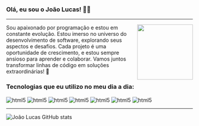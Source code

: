 ### Olá, eu sou o João Lucas! ✋🏻
<hr><img align="right" width="150" src="https://media.giphy.com/media/LmNwrBhejkK9EFP504/giphy.gif"/>
<div style="display: inline_block">
Sou apaixonado por programação e estou em constante evolução. Estou imerso no universo do desenvolvimento de software, explorando seus aspectos e desafios. Cada projeto é uma oportunidade de crescimento, e estou sempre ansioso para aprender e colaborar. Vamos juntos transformar linhas de código em soluções extraordinárias! 🚀
</div>
<h3>Tecnologias que eu utilizo no meu dia a dia:</h3>
<div style="display: inline_block">
<img align="center" alt="html5" src="https://img.shields.io/badge/HTML5-E34F26?style=for-the-badge&logo=html5&logoColor=white">
<img align="center" alt="html5" src="https://img.shields.io/badge/CSS3-1572B6?style=for-the-badge&logo=css3&logoColor=white">
<img align="center" alt="html5" src="https://img.shields.io/badge/JavaScript-F7DF1E?style=for-the-badge&logo=javascript&logoColor=black">
<img align="center" alt="html5" src="https://img.shields.io/badge/React-20232A?style=for-the-badge&logo=react&logoColor=61DAFB">
<img align="center" alt="html5" src="https://img.shields.io/badge/Sass-CC6699?style=for-the-badge&logo=sass&logoColor=white">
<img align="center" alt="html5" src="https://img.shields.io/badge/GitHub-100000?style=for-the-badge&logo=github&logoColor=white">
<img align="center" alt="html5" src="https://img.shields.io/badge/GIT-E44C30?style=for-the-badge&logo=git&logoColor=white">
</div>
<hr>

![João Lucas GitHub stats](https://github-readme-stats.vercel.app/api?username=joaolucasgusmao&show_icons=true&theme=radical)
